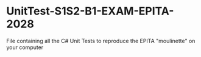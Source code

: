 # UnitTest-S1S2-B1-EXAM-EPITA-2028
File containing all the C# Unit Tests to reproduce the EPITA "moulinette" on your computer
